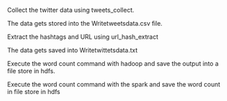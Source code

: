 Collect the twitter data using tweets_collect.

The data gets stored into the Writetweetsdata.csv file.

Extract the hashtags and URL using url_hash_extract

The data gets saved into Writetwittetsdata.txt

Execute the word count command with hadoop and save the output into a file store in hdfs.

Execute the word count command with the spark and save the word count in file store in hdfs
